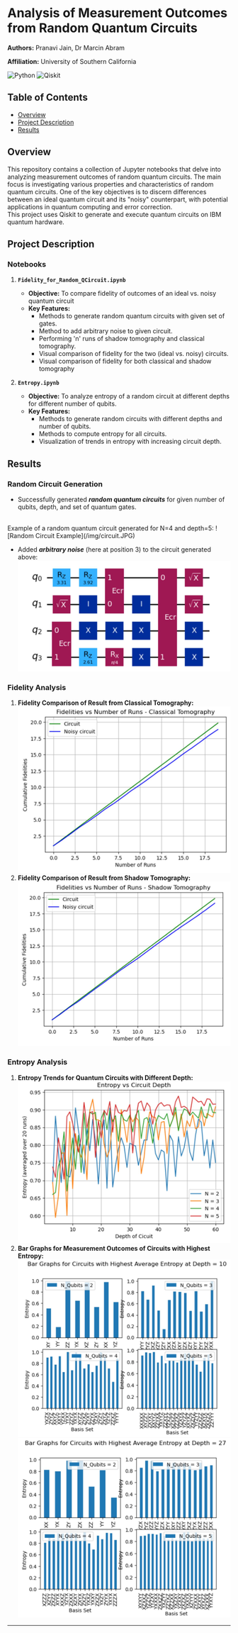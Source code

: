 # Analysis of Measurement Outcomes from Random Quantum Circuits

**Authors:** Pranavi Jain, Dr Marcin Abram

**Affiliation:** University of Southern California

![Python](https://img.shields.io/badge/python-2.8%2B-blue)
![Qiskit](https://img.shields.io/badge/Qiskit-1.0.2-blue)

## Table of Contents

- [Overview](#overview)
- [Project Description](#project-description)
- [Results](#results)

## Overview
This repository contains a collection of Jupyter notebooks that delve into analyzing measurement outcomes of random quantum circuits. The main focus is investigating various properties and characteristics of random quantum circuits. One of the key objectives is to discern differences between an ideal quantum circuit and its "noisy" counterpart, with potential applications in quantum computing and error correction.
<br/>
This project uses Qiskit to generate and execute quantum circuits on IBM quantum hardware.

## Project Description

### Notebooks

1. **`Fidelity_for_Random_QCircuit.ipynb`**
   - **Objective:** To compare fidelity of outcomes of an ideal vs. noisy quantum circuit
   - **Key Features:**
     - Methods to generate random quantum circuits with given set of gates.
     - Method to add arbitrary noise to given circuit.
     - Performing 'n' runs of shadow tomography and classical tomography.
     - Visual comparison of fidelity for the two (ideal vs. noisy) circuits.
     - Visual comparison of fidelity for both classical and shadow tomography

2. **`Entropy.ipynb`**
   - **Objective:** To analyze entropy of a random circuit at different depths for different number of qubits.
   - **Key Features:**
     - Methods to generate random circuits with different depths and number of qubits. 
     - Methods to compute entropy for all circuits.
     - Visualization of trends in entropy with increasing circuit depth.

## Results

### Random Circuit Generation
- Successfully generated ***random quantum circuits*** for given number of qubits, depth, and set of quantum gates. 
<br/>
Example of a random quantum circuit generated for N=4 and depth=5:
![Random Circuit Example](/img/circuit.JPG)

- Added ***arbitrary noise*** (here at position 3) to the circuit generated above: ![Random Circuit with Noise](/img/noise_circuit.JPG)

### Fidelity Analysis
1. **Fidelity Comparison of Result from Classical Tomography:**
  ![Fidelity_Classical](/img/classical_tomo.JPG)
2. **Fidelity Comparison of Result from Shadow Tomography:**
  ![Fidelity_Shadow](/img/shadow_tomo.JPG)

### Entropy Analysis
1. **Entropy Trends for Quantum Circuits with Different Depth:**
  ![Entropy_Trends](/img/entropy.JPG)
2. **Bar Graphs for Measurement Outcomes of Circuits with Highest Entropy:**
  ![depth_10](/img/bar_graph.JPG)
  ![depth_27](/img/bar_graph_27.JPG)

---
